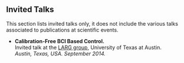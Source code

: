 ## Invited Talks

This section lists invited talks only, it does not include the various talks associated to publications at scientific events.

- **Calibration-Free BCI Based Control.**\
  Invited talk at the [LARG group](http://www.cs.utexas.edu/~pstone/research.shtml), University of Texas at Austin.\
  *Austin, Texas, USA. September 2014.*

